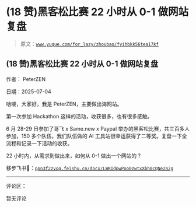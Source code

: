 # (18 赞)黑客松比赛 22 小时从 0-1 做网站复盘

> 原文：[`www.yuque.com/for_lazy/zhoubao/fyihbkk56tea17kf`](https://www.yuque.com/for_lazy/zhoubao/fyihbkk56tea17kf)

## (18 赞)黑客松比赛 22 小时从 0-1 做网站复盘

作者： PeterZEN

日期：2025-07-04

哈喽，大家好，我是 PeterZEN，主要做出海网站。

第一次参加 Hackathon 这样的活动，收获很多，也有很多感触。

6 月 28-29 日参加了哥飞 x Same.new x
Paypal 举办的黑客松比赛，共三百多人参加，150 多个队伍，我们队伍做的 AI 工具站很幸运获得了二等奖。复盘一下全流程和记录一下活动的收获。

22 小时内，从需求到做出来，如何从 0-1 做出一个网站的？

移步飞书🚪：[`ppn3f2zvoq.feishu.cn/docx/LWKIdpwPoo0zwtxXbh0cQNe2n2g`](https://ppn3f2zvoq.feishu.cn/docx/LWKIdpwPoo0zwtxXbh0cQNe2n2g)

* * *

评论区：

暂无评论